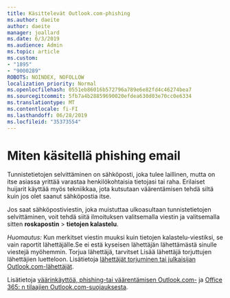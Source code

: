 ```yaml
---
title: Käsittelevät Outlook.com-phishing
ms.author: daeite
author: daeite
manager: joallard
ms.date: 6/3/2019
ms.audience: Admin
ms.topic: article
ms.custom:
- "1895"
- "9000289"
ROBOTS: NOINDEX, NOFOLLOW
localization_priority: Normal
ms.openlocfilehash: 0551eb86016b572796a789e6e82fd4c46274bea7
ms.sourcegitcommit: 5fb7a4b28859690020efdea630d03e70cc0e6334
ms.translationtype: MT
ms.contentlocale: fi-FI
ms.lasthandoff: 06/28/2019
ms.locfileid: "35373554"
---
```

# <a name="how-to-deal-with-a-phishing-email"></a>Miten käsitellä phishing email

Tunnistetietojen selvittäminen on sähköposti, joka tulee laillinen, mutta on itse asiassa yrittää varastaa henkilökohtaisia tietojasi tai raha. Erilaiset huijarit käyttää myös tekniikkaa, jota kutsutaan väärentämisen tehdä siltä kuin jos olet saanut sähköpostia itse.

Jos saat sähköpostiviestin, joka muistuttaa ulkoasultaan tunnistetietojen selvittäminen, voit tehdä siitä ilmoituksen valitsemalla viestin ja valitsemalla sitten **roskapostin** > **tietojen kalastelu**.

*Huomautus:* Kun merkitset viestin muuksi kuin tietojen kalastelu-viestiksi, se vain raportit lähettäjälle.Se ei estä kyseisen lähettäjän lähettämästä sinulle viestejä myöhemmin. Torjua lähettäjä, tarvitset Lisää lähettäjä torjuttujen lähettäjien luetteloon. Lisätietoja [lähettäjät torjuminen tai julkaisijan Outlook.com-lähettäjät](https://support.office.com/article/a3ece97b-82f8-4a5e-9ac3-e92fa6427ae4).

Lisätietoja [väärinkäyttöä, phishing-tai väärentämisen Outlook.com-](https://support.office.com/article/0d882ea5-eedc-4bed-aebc-079ffa1105a3) ja [Office 365: n tilaajien Outlook.com-suojauksesta](https://support.office.com/article/882d2243-eab9-4545-a58a-b36fee4a46e2).